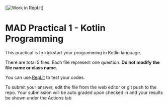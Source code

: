 [![Work in Repl.it](https://classroom.github.com/assets/work-in-replit-14baed9a392b3a25080506f3b7b6d57f295ec2978f6f33ec97e36a161684cbe9.svg)]
# MAD Practical 1 - Kotlin Programming
This practical is to kickstart your programming in Kotlin language.


There are total 5 files. Each file represent one question. 
**Do not modify the file name or class name.**

You can use [Repl.it](https://repl.it/languages/kotlin) to test your codes.

To submit your answer, edit the file from the web editor or git push to the repo.
Your submission will be auto graded upon checked in and your results be shown under the Actions tab
